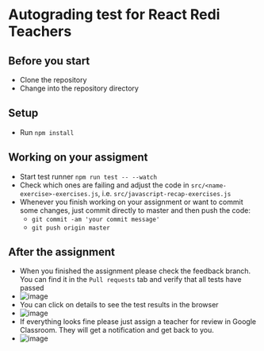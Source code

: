 # Autograding test for React Redi Teachers

## Before you start
- Clone the repository
- Change into the repository directory

## Setup
- Run `npm install`

## Working on your assigment
- Start test runner `npm run test -- --watch`
- Check which ones are failing and adjust the code in `src/<name-exercise>-exercises.js`, i.e. `src/javascript-recap-exercises.js`
- Whenever you finish working on your assignment or want to commit some changes, just commit directly to master and then push the code:
  - `git commit -am 'your commit message'`
  - `git push origin master`

## After the assignment
- When you finished the assignment please check the feedback branch. You can find it in the `Pull requests` tab and verify that all tests have passed
- ![image](https://user-images.githubusercontent.com/1830601/111064583-28007e00-84b5-11eb-9837-c9c020304ae3.png)
- You can click on details to see the test results in the browser
- ![image](https://user-images.githubusercontent.com/1830601/111064606-46667980-84b5-11eb-951a-4f5496a855b0.png)
- If everything looks fine please just assign a teacher for review in Google Classroom. They will get a notification and get back to you. 
- ![image](https://user-images.githubusercontent.com/1830601/111064628-5da56700-84b5-11eb-9c02-b2d98b1c57ad.png)



